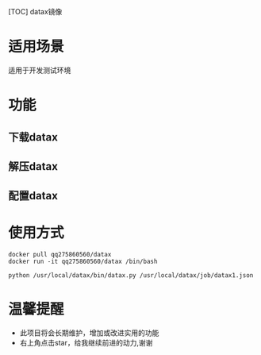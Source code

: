[TOC]
datax镜像

# 适用场景
适用于开发测试环境

# 功能
## 下载datax
## 解压datax
## 配置datax


# 使用方式
```
docker pull qq275860560/datax
docker run -it qq275860560/datax /bin/bash

```

```
python /usr/local/datax/bin/datax.py /usr/local/datax/job/datax1.json
```

# 温馨提醒

* 此项目将会长期维护，增加或改进实用的功能
* 右上角点击star，给我继续前进的动力,谢谢